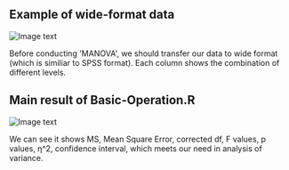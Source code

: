## Example of wide-format data
  
![Image text](https://github.com/huanqingwang/R-For-Psycher/blob/master/R-image/wide-format.JPG)
  
Before conducting 'MANOVA', we should transfer our data to wide format (which is similiar to SPSS format). Each column shows the combination of different levels.  



## Main result of Basic-Operation.R  
  
![Image text](https://github.com/huanqingwang/R-For-Psycher/blob/master/R-image/ManovaResult1.png)
  
We can see it shows MS, Mean Square Error, corrected df, F values, p values, η^2, confidence interval, which meets our need in analysis of variance.
